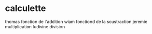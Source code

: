 # calculette

thomas fonction de l'addition
wiam fonctiond de la soustraction
jeremie multiplication
ludivine division